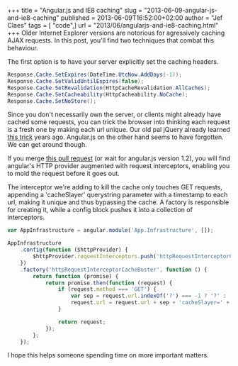 +++
title = "Angular.js and IE8 caching"
slug = "2013-06-09-angular-js-and-ie8-caching"
published = 2013-06-09T16:52:00+02:00
author = "Jef Claes"
tags = [ "code",]
url = "2013/06/angularjs-and-ie8-caching.html"
+++
Older Internet Explorer versions are notorious for agressively caching
AJAX requests. In this post, you'll find two techniques that combat this
behaviour.  
  
The first option is to have your server explicitly set the caching
headers.  

```csharp
Response.Cache.SetExpires(DateTime.UtcNow.AddDays(-1));
Response.Cache.SetValidUntilExpires(false);
Response.Cache.SetRevalidation(HttpCacheRevalidation.AllCaches);
Response.Cache.SetCacheability(HttpCacheability.NoCache);
Response.Cache.SetNoStore();
```

Since you don't necessarily own the server, or clients might already
have cached some requests, you can trick the browser into thinking each
request is a fresh one by making each url unique. Our old pal jQuery
already learned [this
trick](http://stackoverflow.com/questions/4303829/how-to-prevent-jquery-ajax-caching-in-internet-explorer)
years ago. Angular.js on the other hand seems to have forgotten. We can
get around though.  
  
If you merge <span id="goog_2113062658"></span>[this pull
request](https://github.com/angular/angular.js/pull/2130) <span
id="goog_2113062659"></span>(or wait for angular.js version 1.2), you
will find angular's HTTP provider augmented with request interceptors,
enabling you to mold the request before it goes out.  
  
The interceptor we're adding to kill the cache only touches GET
requests, appending a 'cacheSlayer' querystring parameter with a
timestamp to each url, making it unique and thus bypassing the cache. A
factory is responsible for creating it, while a config block pushes it
into a collection of interceptors.

```js
var AppInfrastructure = angular.module('App.Infrastructure', []);

AppInfrastructure
    .config(function ($httpProvider) {
        $httpProvider.requestInterceptors.push('httpRequestInterceptorCacheBuster');
    })    
    .factory('httpRequestInterceptorCacheBuster', function () {
        return function (promise) {
            return promise.then(function (request) {
                if (request.method === 'GET') {
                    var sep = request.url.indexOf('?') === -1 ? '?' : '&';
                    request.url = request.url + sep + 'cacheSlayer=' + new Date().getTime();
                }

                return request;
            });
        };
    });    
```

I hope this helps someone spending time on more important matters.
